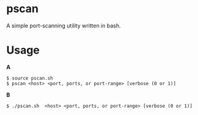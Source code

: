 pscan
=====

A simple port-scanning utility written in bash.

Usage
=====

**A**

    $ source pscan.sh
    $ pscan <host> <port, ports, or port-range> [verbose (0 or 1)]

**B**

    $ ./pscan.sh  <host> <port, ports, or port-range> [verbose (0 or 1)]
